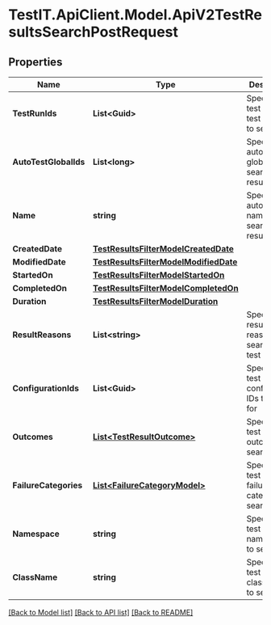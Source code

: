 # TestIT.ApiClient.Model.ApiV2TestResultsSearchPostRequest

## Properties

Name | Type | Description | Notes
------------ | ------------- | ------------- | -------------
**TestRunIds** | **List&lt;Guid&gt;** | Specifies a test result test run IDs to search for | [optional] 
**AutoTestGlobalIds** | **List&lt;long&gt;** | Specifies an autotest global IDs to search results for | [optional] 
**Name** | **string** | Specifies an autotest name to search results for | [optional] 
**CreatedDate** | [**TestResultsFilterModelCreatedDate**](TestResultsFilterModelCreatedDate.md) |  | [optional] 
**ModifiedDate** | [**TestResultsFilterModelModifiedDate**](TestResultsFilterModelModifiedDate.md) |  | [optional] 
**StartedOn** | [**TestResultsFilterModelStartedOn**](TestResultsFilterModelStartedOn.md) |  | [optional] 
**CompletedOn** | [**TestResultsFilterModelCompletedOn**](TestResultsFilterModelCompletedOn.md) |  | [optional] 
**Duration** | [**TestResultsFilterModelDuration**](TestResultsFilterModelDuration.md) |  | [optional] 
**ResultReasons** | **List&lt;string&gt;** | Specifies result reasons for searching test results | [optional] 
**ConfigurationIds** | **List&lt;Guid&gt;** | Specifies a test result configuration IDs to search for | [optional] 
**Outcomes** | [**List&lt;TestResultOutcome&gt;**](TestResultOutcome.md) | Specifies a test result outcomes to search for | [optional] 
**FailureCategories** | [**List&lt;FailureCategoryModel&gt;**](FailureCategoryModel.md) | Specifies a test result failure categories to search for | [optional] 
**Namespace** | **string** | Specifies a test result namespace to search for | [optional] 
**ClassName** | **string** | Specifies a test result class name to search for | [optional] 

[[Back to Model list]](../README.md#documentation-for-models) [[Back to API list]](../README.md#documentation-for-api-endpoints) [[Back to README]](../README.md)

